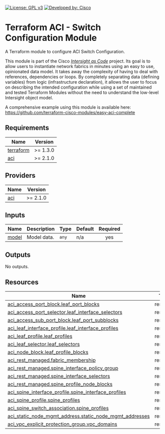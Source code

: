 <!-- BEGIN_TF_DOCS -->
[![License: GPL v3](https://img.shields.io/badge/License-GPLv3-blue.svg)](https://www.gnu.org/licenses/gpl-3.0)
[![Developed by: Cisco](https://img.shields.io/badge/Developed%20by-Cisco-blue)](https://developer.cisco.com)

# Terraform ACI - Switch Configuration Module

A Terraform module to configure ACI Switch Configuration.

This module is part of the Cisco [*Intersight as Code*](https://cisco.com/go/intersightascode) project. Its goal is to allow users to instantiate network fabrics in minutes using an easy to use, opinionated data model. It takes away the complexity of having to deal with references, dependencies or loops. By completely separating data (defining variables) from logic (infrastructure declaration), it allows the user to focus on describing the intended configuration while using a set of maintained and tested Terraform Modules without the need to understand the low-level Intersight object model.

A comprehensive example using this module is available here: https://github.com/terraform-cisco-modules/easy-aci-complete

## Requirements

| Name | Version |
|------|---------|
| <a name="requirement_terraform"></a> [terraform](#requirement\_terraform) | >= 1.3.0 |
| <a name="requirement_aci"></a> [aci](#requirement\_aci) | >= 2.1.0 |
## Providers

| Name | Version |
|------|---------|
| <a name="provider_aci"></a> [aci](#provider\_aci) | >= 2.1.0 |
## Inputs

| Name | Description | Type | Default | Required |
|------|-------------|------|---------|:--------:|
| <a name="input_model"></a> [model](#input\_model) | Model data. | `any` | n/a | yes |
## Outputs

No outputs.
## Resources

| Name | Type |
|------|------|
| [aci_access_port_block.leaf_port_blocks](https://registry.terraform.io/providers/CiscoDevNet/aci/latest/docs/resources/access_port_block) | resource |
| [aci_access_port_selector.leaf_interface_selectors](https://registry.terraform.io/providers/CiscoDevNet/aci/latest/docs/resources/access_port_selector) | resource |
| [aci_access_sub_port_block.leaf_port_subblocks](https://registry.terraform.io/providers/CiscoDevNet/aci/latest/docs/resources/access_sub_port_block) | resource |
| [aci_leaf_interface_profile.leaf_interface_profiles](https://registry.terraform.io/providers/CiscoDevNet/aci/latest/docs/resources/leaf_interface_profile) | resource |
| [aci_leaf_profile.leaf_profiles](https://registry.terraform.io/providers/CiscoDevNet/aci/latest/docs/resources/leaf_profile) | resource |
| [aci_leaf_selector.leaf_selectors](https://registry.terraform.io/providers/CiscoDevNet/aci/latest/docs/resources/leaf_selector) | resource |
| [aci_node_block.leaf_profile_blocks](https://registry.terraform.io/providers/CiscoDevNet/aci/latest/docs/resources/node_block) | resource |
| [aci_rest_managed.fabric_membership](https://registry.terraform.io/providers/CiscoDevNet/aci/latest/docs/resources/rest_managed) | resource |
| [aci_rest_managed.spine_interface_policy_group](https://registry.terraform.io/providers/CiscoDevNet/aci/latest/docs/resources/rest_managed) | resource |
| [aci_rest_managed.spine_interface_selectors](https://registry.terraform.io/providers/CiscoDevNet/aci/latest/docs/resources/rest_managed) | resource |
| [aci_rest_managed.spine_profile_node_blocks](https://registry.terraform.io/providers/CiscoDevNet/aci/latest/docs/resources/rest_managed) | resource |
| [aci_spine_interface_profile.spine_interface_profiles](https://registry.terraform.io/providers/CiscoDevNet/aci/latest/docs/resources/spine_interface_profile) | resource |
| [aci_spine_profile.spine_profiles](https://registry.terraform.io/providers/CiscoDevNet/aci/latest/docs/resources/spine_profile) | resource |
| [aci_spine_switch_association.spine_profiles](https://registry.terraform.io/providers/CiscoDevNet/aci/latest/docs/resources/spine_switch_association) | resource |
| [aci_static_node_mgmt_address.static_node_mgmt_addresses](https://registry.terraform.io/providers/CiscoDevNet/aci/latest/docs/resources/static_node_mgmt_address) | resource |
| [aci_vpc_explicit_protection_group.vpc_domains](https://registry.terraform.io/providers/CiscoDevNet/aci/latest/docs/resources/vpc_explicit_protection_group) | resource |
<!-- END_TF_DOCS -->